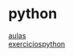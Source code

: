 # python 
<a href='https://gabrielryanft.github.io/learning/cursoemvideo/python/aulas/' target='_blank' rel='next'>aulas</a><br/>
<a href='https://gabrielryanft.github.io/learning/cursoemvideo/python/exerciciospython/' target='_blank' rel='next'>exerciciospython</a><br/>
